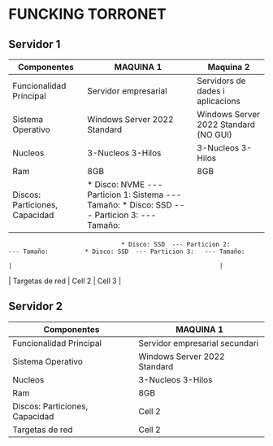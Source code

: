 # FUNCKING TORRONET
## Servidor 1

| Componentes                    | MAQUINA 1                                                 | Maquina 2                                               | 
|--------------------------------|-----------------------------------------------------------|---------------------------------------------            |
| Funcionalidad Principal        | Servidor empresarial                                      | Servidors de dades i aplicacions                        |
| Sistema Operativo              | Windows Server 2022 Standard                              | Windows Server 2022 Standard (NO GUI)                   |
| Nucleos                        | 3-Nucleos 3-Hilos                                         | 3-Nucleos 3-Hilos                                       |
| Ram                            | 8GB                                                       | 8GB                                                     |
| Discos: Particiones, Capacidad | * Disco: NVME --- Particion 1: Sistema --- Tamaño:          * Disco: SSD  --- Particion 3:   --- Tamaño:            
                                   * Disco: SSD  --- Particion 2:         --- Tamaño:          * Disco: SSD  --- Particion 3:   --- Tamaño:            
                                                                                             |                                                         |
| Targetas de red                | Cell 2                                                    | Cell 3                                                  |

## Servidor 2

| Componentes                    | MAQUINA 1                        |
|--------------------------------|----------------------------------|
| Funcionalidad Principal        | Servidor empresarial secundari   |
| Sistema Operativo              | Windows Server 2022 Standard     |
| Nucleos                        | 3-Nucleos 3-Hilos                |
| Ram                            | 8GB                              |
| Discos: Particiones, Capacidad | Cell 2                           |
| Targetas de red                | Cell 2                           |
